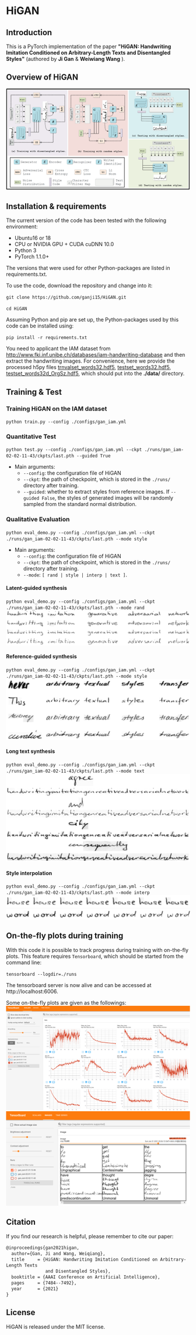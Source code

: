 # HiGAN

## Introduction
This is a PyTorch implementation of the paper **"HiGAN: Handwriting Imitation Conditioned on Arbitrary-Length Texts and Disentangled Styles"** (authored by **Ji Gan**  & **Weiwiang Wang** ).

## Overview of HiGAN
![Overview of HiGAN](docs/imgs/Overview.png)

## Installation & requirements
The current version of the code has been tested with the following environment:
- Ubuntu16 or 18
- CPU or NVIDIA GPU + CUDA cuDNN 10.0
- Python 3
- PyTorch 1.1.0+

The versions that were used for other Python-packages are listed in requirements.txt.

To use the code, download the repository and change into it:

`git clone https://github.com/ganji15/HiGAN.git`

`cd HiGAN`

Assuming Python and pip are set up, the Python-packages used by this code can be installed using:

`pip install -r requirements.txt`

You need to applicant the IAM dataset from <http://www.fki.inf.unibe.ch/databases/iam-handwriting-database> and then extract the handwriting images. For convenience, here we provide the processed h5py files [trnvalset_words32.hdf5](https://drive.google.com/file/d/1K6nNcQ-4_MiPiaOUdXi80x5fVlheXbYM/view), [testset_words32.hdf5](https://drive.google.com/file/d/121wcainZweuXqCFyh5Q0WV3qb2SmNdBS/view), [testset_words32d_OrgSz.hdf5](https://drive.google.com/file/d/1vNbSiz7S60fvpj6-4k0fzHwx2uHDv0_0/view?usp=sharing), which should put into the **./data/** directory.


## Training & Test
### Training HiGAN on the IAM dataset
`python train.py --config ./configs/gan_iam.yml`

### Quantitative Test
`python test.py --config ./configs/gan_iam.yml --ckpt ./runs/gan_iam-02-02-11-43/ckpts/last.pth --guided True`
+ Main arguments:
  - `--config`: the configuration file of HiGAN
  - `--ckpt`: the path of checkpoint, which is stored in the `./runs/` directory after training.
  - `--guided`: whether to extract styles from reference images. If `--guided False`, the styles of generated images will be randomly sampled from the standard normal distribution.

### Qualitative Evaluation
`python eval_demo.py --config ./configs/gan_iam.yml --ckpt ./runs/gan_iam-02-02-11-43/ckpts/last.pth --mode style`
+ Main arguments:
  - `--config`: the configuration file of HiGAN
  - `--ckpt`: the path of checkpoint, which is stored in the `./runs/` directory after training.
  - `--mode`: `[ rand | style | interp | text ]`.

#### Latent-guided synthesis
`python eval_demo.py --config ./configs/gan_iam.yml --ckpt ./runs/gan_iam-02-02-11-43/ckpts/last.pth --mode rand`
![Rand](docs/imgs/GenRand.png)

#### Reference-guided synthesis
`python eval_demo.py --config ./configs/gan_iam.yml --ckpt ./runs/gan_iam-02-02-11-43/ckpts/last.pth --mode style`
![Style](docs/imgs/GenStyle.png)

#### Long text synthesis
`python eval_demo.py --config ./configs/gan_iam.yml --ckpt ./runs/gan_iam-02-02-11-43/ckpts/last.pth --mode text`
![Text](docs/imgs/GenText.png)

#### Style interpolation
`python eval_demo.py --config ./configs/gan_iam.yml --ckpt ./runs/gan_iam-02-02-11-43/ckpts/last.pth --mode interp`
![Interp1](docs/imgs/GenInterp1.png)
![Interp2](docs/imgs/GenInterp2.png)


## On-the-fly plots during training
With this code it is possible to track progress during training with on-the-fly plots. This feature requires `Tensorboard`, which should be started from the command line:

`tensorboard --logdir=./runs`

The tensorboard server is now alive and can be accessed at http://localhost:6006.

Some on-the-fly plots are given as the followings:
![Loss](docs/imgs/LogLoss.png)
![Samples](docs/imgs/LogRes.png)


## Citation
If you find our research is helpful, please remember to cite our paper:
```
@inproceedings{gan2021higan,
  author={Gan, Ji and Wang, Weiqiang},
  title     = {HiGAN: Handwriting Imitation Conditioned on Arbitrary-Length Texts
               and Disentangled Styles},
  booktitle = {AAAI Conference on Artificial Intelligence},
  pages     = {7484--7492},
  year      = {2021}
}
```

## License
HiGAN is released under the MIT license.
